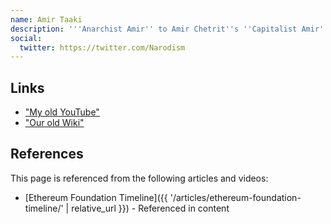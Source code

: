 ```yaml
---
name: Amir Taaki
description: '''Anarchist Amir'' to Amir Chetrit''s ''Capitalist Amir'', Gav met Johnny through Amir Taaki.'
social:
  twitter: https://twitter.com/Narodism
---
```


## Links
- ["My old YouTube"](https://www.youtube.com/@BoxxyBrassin)
- ["Our old Wiki"](https://web.archive.org/web/20150309190939/http://wiki.unsystem.net/en/index.php/Bitlaw)

## References

This page is referenced from the following articles and videos:

- [Ethereum Foundation Timeline]({{ '/articles/ethereum-foundation-timeline/' | relative_url }}) - Referenced in content